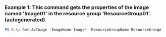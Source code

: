 ### Example 1: This command gets the properties of the image named 'Image01' in the resource group 'ResourceGroup01'. (autogenerated)
```powershell
PS C:\> Get-AzImage -ImageName Image* -ResourceGroupName ResourceGroup01
```

